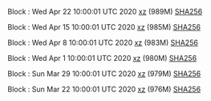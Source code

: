 Block : Wed Apr 22 10:00:01 UTC 2020 [xz]() (989M) [SHA256]()

Block : Wed Apr 15 10:00:01 UTC 2020 [xz](https://transfer.sh/J08Ge/bootstrap.dat.20200415.tar.xz) (985M) [SHA256](https://transfer.sh/33ywx/sha256.txt)

Block : Wed Apr  8 10:00:01 UTC 2020 [xz](https://transfer.sh/2E7n5/bootstrap.dat.20200408.tar.xz) (983M) [SHA256](https://transfer.sh/inTI9/sha256.txt)

Block : Wed Apr  1 10:00:01 UTC 2020 [xz](https://transfer.sh/vfWtu/bootstrap.dat.20200401.tar.xz) (980M) [SHA256](https://transfer.sh/cHVkl/sha256.txt)

Block : Sun Mar 29 10:00:01 UTC 2020 [xz](https://transfer.sh/CYhB7/bootstrap.dat.20200329.tar.xz) (979M) [SHA256](https://transfer.sh/D1ROe/sha256.txt)

Block : Sun Mar 22 10:00:01 UTC 2020 [xz]() (976M) [SHA256]()
